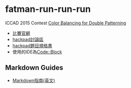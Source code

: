 # fatman-run-run-run
ICCAD 2015 Contest [Color Balancing for Double Patterning](http://cad-contest.el.cycu.edu.tw/problem_E/default.htm)
* [比賽官網](http://cad-contest.el.cycu.edu.tw/default.htm)
* [hackpad討論區](https://ncuee.hackpad.com/Data-Struct-final-project-524-ujAlvj1EY1O)
* [hackpad題目規格書](https://ncuee.hackpad.com/Data-Struct-final-project--gh4QVXtjLcP)
* 使用的IDE為[Code::Block](http://www.codeblocks.org/)
 

Markdown Guides
----
* [Markdown指南(英文)](https://guides.github.com/features/mastering-markdown/)
